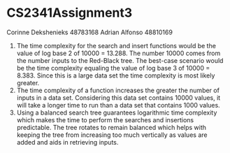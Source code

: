# CS2341Assignment3
Corinne Dekshenieks 48783168
Adrian Alfonso 48810169

1. The time complexity for the search and insert functions would be the value of log base 2 of 10000 = 13.288. The number 10000 comes from the number inputs to the Red-Black tree. The best-case scenario would be the time complexity equaling the value of log base 3 of 10000 = 8.383. Since this is a large data set the time complexity is most likely greater.
2. The time complexity of a function increases the greater the number of inputs in a data set. Considering this data set contains 10000 values, it will take a longer time to run than a data set that contains 1000 values. 
3. Using a balanced search tree guarantees logarithmic time complexity which makes the time to perform the searches and insertions predictable. The tree rotates to remain balanced which helps with keeping the tree from increasing too much vertically as values are added and aids in retrieving inputs.
